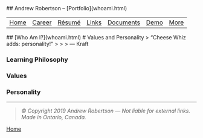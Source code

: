 <head>
	<link rel="stylesheet" href="Style.css">
	<title>Andrew Robertson – Who Am I?</title>
</head>
## Andrew Robertson – [Portfolio](whoami.html)
<table>
<tr>
	<td><a href="robeandr.github.io">Home</a> <b></b></td>
	<td><a href="robeandr.github.io/xp.html">Career</a> <b></b></td>
	<td><a href="robeandr.github.io/resume.html">Résumé</a> <b></b></td>
	<td><a href="robeandr.github.io/text.html">Links</a> <b></b></td>
	<td><a href="robeandr.github.io/download.html">Documents</a> <b></b></td>
	<td><a href="robeandr.github.io/demo/index.html">Demo</a> <b></b></td>
	<td><a href="robeandr.github.io/map.html">More</a> </td>
</tr>
</table>
## [Who Am I?](whoami.html)
# Values and Personality
> “Cheese Whiz adds: personality!”
>
>
> ― Kraft

### Learning Philosophy

### Values

### Personality


***
> _© Copyright 2019 Andrew Robertson — Not liable for external links. Made in Ontario, Canada._

[Home](robeandr.github.io)